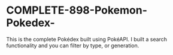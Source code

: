 # COMPLETE-898-Pokemon-Pokedex-
This is the complete Pokédex built using PokéAPI. I built a search functionality and you can filter by type, or generation.
